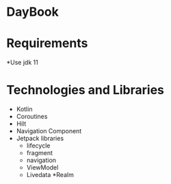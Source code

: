 # DayBook

# Requirements

*Use jdk 11

# Technologies and Libraries

* Kotlin
* Coroutines
* Hilt
* Navigation Component
* Jetpack libraries
  * lifecycle
  * fragment
  * navigation 
  * ViewModel
  * Livedata
*Realm
